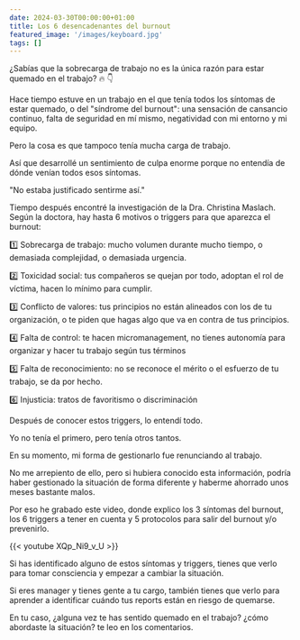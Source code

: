 ```yaml
---
date: 2024-03-30T00:00:00+01:00
title: Los 6 desencadenantes del burnout
featured_image: '/images/keyboard.jpg'
tags: []
---
```


¿Sabías que la sobrecarga de trabajo no es la única razón para estar quemado en el trabajo? 🔥 👇 

Hace tiempo estuve en un trabajo en el que tenía todos los síntomas de estar quemado, o del "síndrome del burnout": una sensación de cansancio continuo, falta de seguridad en mí mismo, negatividad con mi entorno y mi equipo.

Pero la cosa es que tampoco tenía mucha carga de trabajo.

Así que desarrollé un sentimiento de culpa enorme porque no entendía de dónde venían todos esos síntomas.

"No estaba justificado sentirme así."

Tiempo después encontré la investigación de la Dra. Christina Maslach. Según la doctora, hay hasta 6 motivos o triggers para que aparezca el burnout:

1️⃣ Sobrecarga de trabajo: mucho volumen durante mucho tiempo, o demasiada complejidad, o demasiada urgencia.

2️⃣ Toxicidad social: tus compañeros se quejan por todo, adoptan el rol de víctima, hacen lo mínimo para cumplir.

3️⃣ Conflicto de valores: tus principios no están alineados con los de tu organización, o te piden que hagas algo que va en contra de tus principios.

4️⃣ Falta de control: te hacen micromanagement, no tienes autonomía para organizar y hacer tu trabajo según tus términos

5️⃣ Falta de reconocimiento: no se reconoce el mérito o el esfuerzo de tu trabajo, se da por hecho.

6️⃣ Injusticia: tratos de favoritismo o discriminación

Después de conocer estos triggers, lo entendí todo.

Yo no tenía el primero, pero tenía otros tantos.

En su momento, mi forma de gestionarlo fue renunciando al trabajo.

No me arrepiento de ello, pero si hubiera conocido esta información, podría haber gestionado la situación de forma diferente y haberme ahorrado unos meses bastante malos.

Por eso he grabado este video, donde explico los 3 síntomas del burnout, los 6 triggers a tener en cuenta y 5 protocolos para salir del burnout y/o prevenirlo.

{{< youtube XQp_Ni9_v_U >}}

Si has identificado alguno de estos síntomas y triggers, tienes que verlo para tomar consciencia y empezar a cambiar la situación.

Si eres manager y tienes gente a tu cargo, también tienes que verlo para aprender a identificar cuándo tus reports están en riesgo de quemarse.

En tu caso, ¿alguna vez te has sentido quemado en el trabajo? ¿cómo abordaste la situación? te leo en los comentarios.
